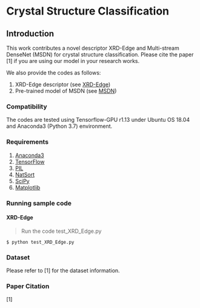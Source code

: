 # Crystal Structure Classification

## Introduction
This work contributes a novel descriptor XRD-Edge and Multi-stream DenseNet (MSDN) for crystal structure classification.
Please cite the paper [1] if you are using our model in your research works.

We also provide the codes as follows:
  1) XRD-Edge descriptor (see [XRD-Edge](https://github.com/tiongleslie/crystal-structure-classification/tree/master/XRD-Edge))
  2) Pre-trained model of MSDN (see [MSDN](https://github.com/tiongleslie/crystal-structure-classification/tree/master/MSDN))

### Compatibility
The codes are tested using Tensorflow-GPU r1.13 under Ubuntu OS 18.04 and Anaconda3 (Python 3.7) environment.

### Requirements
  1) [Anaconda3](https://www.anaconda.com/distribution/#download-section)
  2) [TensorFlow](https://www.tensorflow.org/install/pip)
  3) [PIL](https://anaconda.org/anaconda/pillow)
  4) [NatSort](https://pypi.org/project/natsort/)
  5) [SciPy](https://anaconda.org/anaconda/scipy)
  6) [Matplotlib](https://anaconda.org/conda-forge/matplotlib)
 
### Running sample code
#### XRD-Edge
> Run the code test_XRD_Edge.py

```shell
$ python test_XRD_Edge.py
```

### Dataset
Please refer to [1] for the dataset information.

### Paper Citation
  [1]
